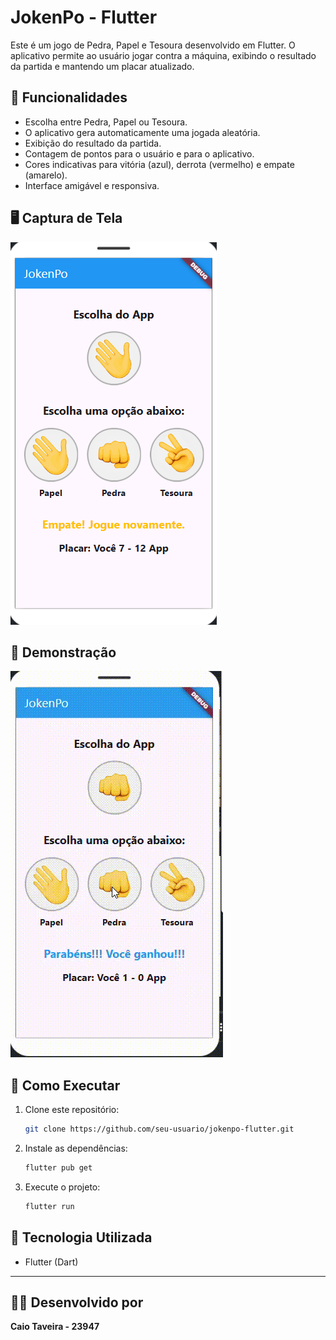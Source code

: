 # JokenPo - Flutter

Este é um jogo de Pedra, Papel e Tesoura desenvolvido em Flutter. O aplicativo permite ao usuário jogar contra a máquina, exibindo o resultado da partida e mantendo um placar atualizado.

## 📌 Funcionalidades
- Escolha entre Pedra, Papel ou Tesoura.
- O aplicativo gera automaticamente uma jogada aleatória.
- Exibição do resultado da partida.
- Contagem de pontos para o usuário e para o aplicativo.
- Cores indicativas para vitória (azul), derrota (vermelho) e empate (amarelo).
- Interface amigável e responsiva.

## 🖥️ Captura de Tela
![Captura de Tela 1](imagens/jogo.png)

## 🎥 Demonstração
![Demo](imagens/jokenpo.gif)

## 📂 Como Executar
1. Clone este repositório:
   ```bash
   git clone https://github.com/seu-usuario/jokenpo-flutter.git
   ```
2. Instale as dependências:
   ```bash
   flutter pub get
   ```
3. Execute o projeto:
   ```bash
   flutter run
   ```

## 🚀 Tecnologia Utilizada
- Flutter (Dart)
---

## 👨‍🎓 Desenvolvido por

**Caio Taveira - 23947**
